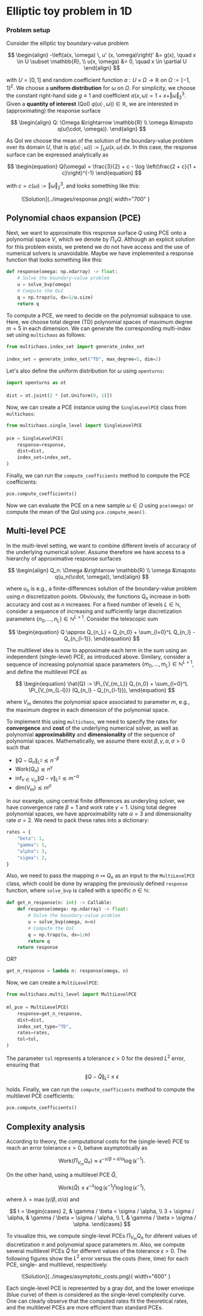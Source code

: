# Elliptic toy problem in 1D

### Problem setup

Consider the elliptic toy boundary-value problem

$$
\begin{align}
-\left(a(x, \omega) \, u' (x, \omega)\right)' &= g(x), \quad x \in U \subset \mathbb{R}, \\
u(x, \omega) &= 0, \quad x \in \partial U
\end{align}
$$

with $U = [0, 1]$ and random coefficient function $a: U \times \Omega \rightarrow \mathbb{R}$ on $\Omega := [-1, 1]^2$.
We choose a **uniform distribution** for $\omega$ on $\Omega$.
For simplicity, we choose the constant right-hand side $g \equiv 1$ and coefficient $a(x, \omega) = 1 + x + \Vert \omega \Vert_2^3$.
Given a **quantity of interest** (QoI) $q(u(\cdot, \omega)) \in \mathbb{R}$, we are interested in (approximating) the response surface

$$
\begin{align}
    Q: \Omega &\rightarrow \mathbb{R} \\
    \omega &\mapsto q(u(\cdot, \omega)).
\end{align}
$$

As QoI we choose the mean of the solution of the boundary-value problem over its domain $U$, that is $q(u(\cdot, \omega)) := \int_U u(x, \omega) \, dx$.
In this case, the response surface can be expressed analytically as

$$
\begin{equation}
Q(\omega) = \frac{3}{2} + c - \log \left(\frac{2 + c}{1 + c}\right)^{-1}
\end{equation}
$$

with $c = c(\omega) := \Vert \omega \Vert_2^3$, and looks something like this:

<figure markdown="span">
  ![Solution](../images/response.png){ width="700" }
</figure>

## Polynomial chaos expansion (PCE)

Next, we want to approximate this response surface $Q$ using PCE onto a polynomial space $V$, which we denote by $\Pi_V Q$. 
Although an explicit solution for this problem exists, we pretend we do not have access and the use of numerical solvers is unavoidable.
Maybe we have implemented a response function that looks something like this:

```python
def response(omega: np.ndarray) -> float:
    # Solve the boundary-value problem
    u = solve_bvp(omega)
    # Compute the QoI
    q = np.trapz(u, dx=1/u.size)
    return q
```

To compute a PCE, we need to decide on the polynomial subspace to use.
Here, we choose total degree (TD) polynomial spaces of maximum degree $m=5$ in each dimension.
We can generate the corresponding multi-index set using `multichaos` as follows:
```python
from multichaos.index_set import generate_index_set

index_set = generate_index_set("TD", max_degree=5, dim=2)
```

Let's also define the uniform distribution for $\omega$ using `openturns`:

```python
import openturns as ot

dist = ot.joint(2 * [ot.Uniform(0, 1)])
```

Now, we can create a PCE instance using the `SingleLevelPCE` class from `multichaos`:

```python
from multichaos.single_level import SingleLevelPCE

pce = SingleLevelPCE(
    response=response,
    dist=dist,
    index_set=index_set,
)
```

Finally, we can run the `compute_coefficients` method to compute the PCE coefficients:

```python
pce.compute_coefficients()
```

Now we can evaluate the PCE on a new sample $\omega \in \Omega$ using `pce(omega)` or compute the mean of the QoI using `pce.compute_mean()`.


## Multi-level PCE

In the multi-level setting, we want to combine different levels of accuracy of the underlying numerical solver.
Assume therefore we have access to a hierarchy of approximative response surfaces

$$
\begin{align}
    Q_n: \Omega &\rightarrow \mathbb{R} \\
    \omega &\mapsto q(u_n(\cdot, \omega)),
\end{align}
$$

where $u_n$ is e.g., a finite-differences solution of the boundary-value problem using $n$ discretization points.
Obviously, the functions $Q_n$ increase in both accuracy and cost as $n$ increases.
For a fixed number of levels $L \in \mathbb{N}$, consider a sequence of increasing and sufficiently large discretization parameters $\{n_0, \ldots, n_L\} \in \mathbb{N}^{L+1}$. 
Consider the telescopic sum

$$
\begin{equation}
    Q \approx Q_{n_L} = Q_{n_0} + \sum_{l=0}^L Q_{n_l} - Q_{n_{l-1}}.
\end{equation}
$$

The multilevel idea is now to approximate each term in the sum using an independent (single-level) PCE, as introduced above.
Similary, consider a sequence of increasing polynomial space parameters $\{m_0, \ldots, m_L\} \in \mathbb{N}^{L+1}$,
and define the multilevel PCE as

$$
\begin{equation}
    \hat{Q} := \Pi_{V_{m_L}} Q_{n_0} + \sum_{l=0}^L \Pi_{V_{m_{L-l}}} (Q_{n_l} - Q_{n_{l-1}}),
\end{equation}
$$

where $V_m$ denotes the polynomial space associated to parameter $m$, e.g., the maximum degree in each dimension of the polynomial space.

To implement this using `multichaos`, we need to specify the rates for **convergence** and **cost** of the underlying numerical solver, as well as polynomial **approximability** and **dimensionality** of the sequence of polynomial spaces. Mathematically, we assume there exist $\beta, \gamma, \alpha, \sigma > 0$ such that

- $\|Q - Q_n\|_{L^2} \lesssim n^{-\beta}$
- $\text{Work}(Q_n) \lesssim n^{\gamma}$
- $\inf_{v \in V_m} \|Q - v\|_{L^2} \lesssim m^{-\alpha}$
- $\text{dim}(V_m) \lesssim m^{\sigma}$

In our example, using central finite differences as underyling solver, we have convergence rate $\beta = 1$ and work rate $\gamma = 1$.
Using total degree polynomial spaces, we have approximability rate $\alpha = 3$ and dimensionality rate $\sigma = 2$.
We need to pack these rates into a dictionary:

```python
rates = {
    "beta": 1,
    "gamma": 1,
    "alpha": 3,
    "sigma": 2,
}
```

Also, we need to pass the mapping $n \mapsto Q_n$ as an input to the `MultiLevelPCE` class, which could be done by wrapping the previously defined `response` function, where `solve_bvp` is called with a specific $n \in \mathbb{N}$:

```python
def get_n_response(n: int) -> Callable:
    def response(omega: np.ndarray) -> float:
        # Solve the boundary-value problem
        u = solve_bvp(omega, n=n)
        # Compute the QoI
        q = np.trapz(u, dx=1/n)
        return q
    return response
```
OR?
```python
get_n_response = lambda n: response(omega, n)
```


Now, we can create a `MultiLevelPCE`:

```python
from multichaos.multi_level import MultiLevelPCE

ml_pce = MultiLevelPCE(
    response=get_n_response,
    dist=dist,
    index_set_type="TD",
    rates=rates,
    tol=tol,
)
```

The parameter `tol` represents a tolerance $\epsilon > 0$ for the desired $L^2$ error, ensuring that

$$
\begin{equation}
    \|Q - \hat{Q}\|_{L^2} \leq \epsilon
\end{equation}
$$

holds. Finally, we can run the `compute_coefficients` method to compute the multilevel PCE coefficients:

```python
pce.compute_coefficients()
```

## Complexity analysis

According to theory, the computational costs for the (single-level) PCE to reach an error tolerance $\epsilon > 0$, behave asymptotically as

$$
\text{Work}(\Pi_{V_m} Q_n) \approx \epsilon^{- \gamma / \beta + \sigma / \alpha} \log \left(\epsilon^{-1}\right).
$$

On the other hand, using a multilevel PCE $\hat{Q}$,

$$
\begin{equation}
\text{Work} (\hat{Q}) \leq \epsilon^{- \lambda} \log (\epsilon^{-1})^t \log \log (\epsilon^{-1}),
\end{equation}
$$

where $\lambda = \max \left(\gamma / \beta,\, \sigma / \alpha\right)$ and

$$
t = \begin{cases}
    2, & \gamma / \beta < \sigma / \alpha, \\
    3 + \sigma / \alpha, & \gamma / \beta = \sigma / \alpha, \\
    1, & \gamma / \beta > \sigma / \alpha.
    \end{cases}
$$

To visualize this, we compute single-level PCEs $\Pi_{V_m} Q_n$ for diferent values of discretization $n$ and polynomial space parameters $m$.
Also, we compute several multilevel PCEs $\hat{Q}$ for different values of the tolerance $\epsilon > 0$.
The following figures show the $L^2$ error versus the costs (here, time) for each PCE, single- and multilevel, respectively.

<figure markdown="span">
  ![Solution](../images/asymptotic_costs.png){ width="600" }
</figure>

Each single-level PCE is represented by a gray dot, and the lower envelope (blue curve) of them is considered as the single-level complexity curve.
One can clearly observe that the computed rates fit the theoretical rates, and the multilevel PCEs are more efficient than standard PCEs.